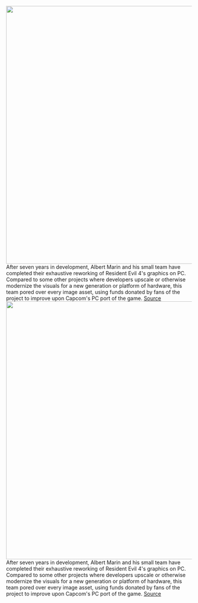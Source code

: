 <img src='https://cdn.vox-cdn.com/uploads/chorus_asset/file/22342346/CHAPTER5_084A_resultado.jpg' width='700px' /><br/>
After seven years in development, Albert Marin and his small team have completed their exhaustive reworking of Resident Evil 4's graphics on PC. Compared to some other projects where developers upscale or otherwise modernize the visuals for a new generation or platform of hardware, this team pored over every image asset, using funds donated by fans of the project to improve upon Capcom's PC port of the game.
<a href='https://www.theverge.com/2022/2/1/22911418/resident-evil-4-hd-project-remaster-release-date-install-download'> Source <a/><img src='https://cdn.vox-cdn.com/uploads/chorus_asset/file/22342346/CHAPTER5_084A_resultado.jpg' width='700px' /><br/>
After seven years in development, Albert Marin and his small team have completed their exhaustive reworking of Resident Evil 4's graphics on PC. Compared to some other projects where developers upscale or otherwise modernize the visuals for a new generation or platform of hardware, this team pored over every image asset, using funds donated by fans of the project to improve upon Capcom's PC port of the game.
<a href='https://www.theverge.com/2022/2/1/22911418/resident-evil-4-hd-project-remaster-release-date-install-download'> Source <a/>